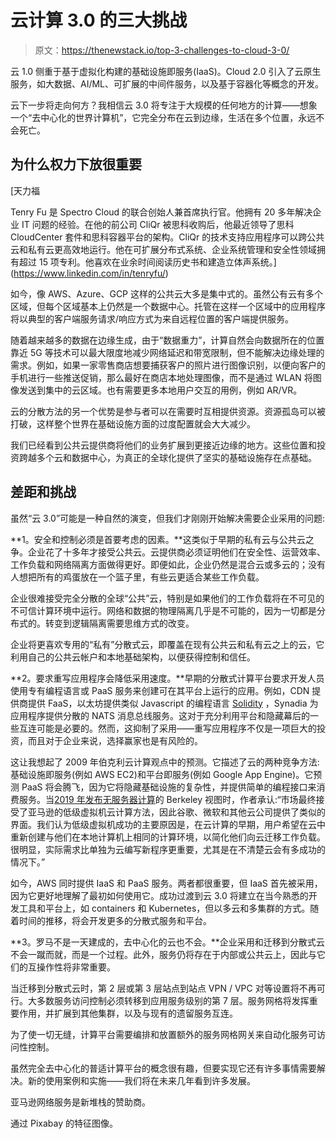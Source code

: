 # 云计算 3.0 的三大挑战

> 原文：<https://thenewstack.io/top-3-challenges-to-cloud-3-0/>

云 1.0 侧重于基于虚拟化构建的基础设施即服务(IaaS)。Cloud 2.0 引入了云原生服务，如大数据、AI/ML、可扩展的中间件服务，以及基于容器化等概念的开发。

云下一步将走向何方？我相信云 3.0 将专注于大规模的任何地方的计算——想象一个“去中心化的世界计算机”，它完全分布在云到边缘，生活在多个位置，永远不会死亡。

## 为什么权力下放很重要

 [天力福

Tenry Fu 是 Spectro Cloud 的联合创始人兼首席执行官。他拥有 20 多年解决企业 IT 问题的经验。在他的前公司 CliQr 被思科收购后，他最近领导了思科 CloudCenter 套件和思科容器平台的架构。CliQr 的技术支持应用程序可以跨公共云和私有云更高效地运行。他在可扩展分布式系统、企业系统管理和安全性领域拥有超过 15 项专利。他喜欢在业余时间阅读历史书和建造立体声系统。](https://www.linkedin.com/in/tenryfu/) 

如今，像 AWS、Azure、GCP 这样的公共云大多是集中式的。虽然公有云有多个区域，但每个区域基本上仍然是一个数据中心。托管在这样一个区域中的应用程序将以典型的客户端服务请求/响应方式为来自远程位置的客户端提供服务。

随着越来越多的数据在边缘生成，由于“数据重力”，计算自然会向数据所在的位置靠近 5G 等技术可以最大限度地减少网络延迟和带宽限制，但不能解决边缘处理的需求。例如，如果一家零售商店想要捕获客户的照片进行图像识别，以便向客户的手机进行一些推送促销，那么最好在商店本地处理图像，而不是通过 WLAN 将图像发送到集中的云区域。也有需要更多本地用户交互的用例，例如 AR/VR。

云的分散方法的另一个优势是参与者可以在需要时互相提供资源。资源孤岛可以被打破，这样整个世界在基础设施方面的过度配置就会大大减少。

我们已经看到公共云提供商将他们的业务扩展到更接近边缘的地方。这些位置和投资跨越多个云和数据中心，为真正的全球化提供了坚实的基础设施存在点基础。

## 差距和挑战

虽然“云 3.0”可能是一种自然的演变，但我们才刚刚开始解决需要企业采用的问题:

**1。安全和控制必须是首要考虑的因素。**这类似于早期的私有云与公共云之争。企业花了十多年才接受公共云。云提供商必须证明他们在安全性、运营效率、工作负载和网络隔离方面做得更好。即便如此，企业仍然是混合云或多云的；没有人想把所有的鸡蛋放在一个篮子里，有些云更适合某些工作负载。

企业很难接受完全分散的全球“公共”云，特别是如果他们的工作负载将在不可见的不可信计算环境中运行。网络和数据的物理隔离几乎是不可能的，因为一切都是分布式的。转变到逻辑隔离需要思维方式的改变。

企业将更喜欢专用的“私有”分散式云，即覆盖在现有公共云和私有云之上的云，它利用自己的公共云帐户和本地基础架构，以便获得控制和信任。

**2。要求重写应用程序会降低采用速度。**早期的分散式计算平台要求开发人员使用专有编程语言或 PaaS 服务来创建可在其平台上运行的应用。例如，CDN 提供商提供 FaaS，以太坊提供类似 Javascript 的编程语言 [Solidity](https://solidity.readthedocs.io/en/v0.6.6/) ，Synadia 为应用程序提供分散的 NATS 消息总线服务。这对于充分利用平台和隐藏幕后的一些互连可能是必要的。然而，这抑制了采用——重写应用程序不仅是一项巨大的投资，而且对于企业来说，选择赢家也是有风险的。

这让我想起了 2009 年伯克利云计算观点中的预测。它描述了云的两种竞争方法:基础设施即服务(例如 AWS EC2)和平台即服务(例如 Google App Engine)。它预测 PaaS 将会腾飞，因为它将隐藏基础设施的复杂性，并提供简单的编程接口来消费服务。当[2019 年发布无服务器计算](https://www2.eecs.berkeley.edu/Pubs/TechRpts/2019/EECS-2019-3.pdf)的 Berkeley 视图时，作者承认:“市场最终接受了亚马逊的低级虚拟机云计算方法，因此谷歌、微软和其他云公司提供了类似的界面。我们认为低级虚拟机成功的主要原因是，在云计算的早期，用户希望在云中重新创建与他们在本地计算机上相同的计算环境，以简化他们向云迁移工作负载。很明显，实际需求比单独为云编写新程序更重要，尤其是在不清楚云会有多成功的情况下。”

如今，AWS 同时提供 IaaS 和 PaaS 服务。两者都很重要，但 IaaS 首先被采用，因为它更好地理解了最初如何使用它。成功过渡到云 3.0 将建立在当今熟悉的开发工具和平台上，如 containers 和 Kubernetes，但以多云和多集群的方式。随着时间的推移，将会开发更多的分散式服务和平台。

**3。罗马不是一天建成的，去中心化的云也不会。**企业采用和迁移到分散式云不会一蹴而就，而是一个过程。此外，服务仍将存在于内部或公共云上，因此与它们的互操作性将非常重要。

当迁移到分散式云时，第 2 层或第 3 层站点到站点 VPN / VPC 对等设置将不再可行。大多数服务访问控制必须转移到应用服务级别的第 7 层。服务网格将发挥重要作用，并扩展到其他集群，以及与现有的遗留服务互连。

为了使一切无缝，计算平台需要编排和放置额外的服务网格网关来自动化服务可访问性控制。

虽然完全去中心化的普适计算平台的概念很有趣，但要实现它还有许多事情需要解决。新的使用案例和实施——我们将在未来几年看到许多发展。

亚马逊网络服务是新堆栈的赞助商。

通过 Pixabay 的特征图像。

<svg xmlns:xlink="http://www.w3.org/1999/xlink" viewBox="0 0 68 31" version="1.1"><title>Group</title> <desc>Created with Sketch.</desc></svg>